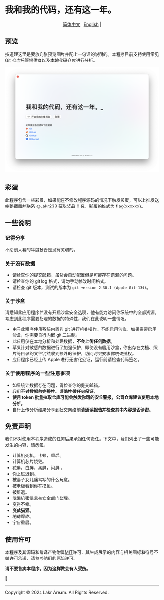 # 我和我的代码，还有这一年。

<p align="center">
  <a href="README.md">简体中文</a> |
  <a href="./Resources/i18n/en/README.md">English</a> |
</p>

## 预览

按道理这里是要放几张预览图片并配上一句话的说明的。本程序目前支持使用常见 Git 仓库托管提供商以及本地代码仓库进行分析。

![预览](./Resources/Screenshot.png)

## 彩蛋

此程序包含一些彩蛋，如果能在不修改程序源码的情况下触发彩蛋，可以上推发送完整截图并联系 @Lakr233 获取奖品 0 份。彩蛋的格式为 flag{xxxxxx}。

## 一些说明

### 记得分享

不给别人看的年度报告是没有灵魂的。

### 关于没有数据

- 请检查你的提交邮箱，虽然会自动配置但是可能存在遗漏的问题。
- 请检查你的 git log 格式，请勿手动修改时间格式。
- 请检查 git 版本，测试的版本为 `git version 2.30.1 (Apple Git-130)`。

### 关于沙盒

请悉知此应用程序并没有开启沙盒安全选项，他有能力访问你系统中的全部资源。考虑到此程序需要处理的数据的特殊性，我们在此说明一些情况。

- 由于此程序使用系统内置的 git 进行相关操作，不能启用沙盒。如果需要启用沙盒，你需要自行内嵌 git 二进制。
- 此应用仅在本地分析和处理数据，**不会上传任何数据**。
- 苹果针对敏感的数据进行了加强保护，即使没有启用沙盒，你出存在文档、照片等目录的文件仍然收到额外的保护。访问时会要求你明确授权。
- 应用程序已经上传 Apple 进行无害化公证，运行前请检查代码签名。

### 关于使用程序的一些注意事项

- 如果统计数据存在问题，请检查你的提交邮箱。
- 我们**不对数据的完整性、准确性做任何保证**。
- **使用 token 批量拉取仓库可能会触发你司的安全警报，公司仓库建议使用本地分析。**
- 自行上传分析结果分享到社交网络前**请通读报告并检查其中内容是否涉密**。

## 免责声明

我们不对使用本程序造成的任何后果承担任何责任。下文中，我们列出了一些可能发生的内容，请悉知。

- 计算机死机，卡顿，重启。
- 计算机芯片烧毁。
- 花屏，白屏，黑屏，闪屏 。
- 你上班迟到。
- 被妻子女儿痛骂写的什么玩意。
- 被老板看到你在摸鱼。
- 被辞退。
- 泄漏机密信息被安全部门处理。
- 变得不幸。
- **变成猫猫。**
- 地球爆炸。
- 宇宙重启。

## 使用许可

本程序及其源码和编译产物附属[MIT](LICENSE)许可，其生成展示的内容与相关图标和符号不做许可承诺，请参考他们的原始许可。

**请不要售卖本程序。因为这样做会有人受伤。**

🥺

---

Copyright © 2024 Lakr Aream. All Rights Reserved.
